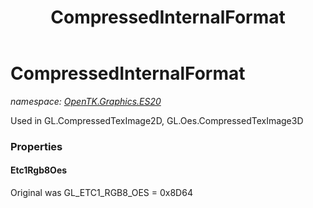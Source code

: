 ﻿---
title: CompressedInternalFormat
---

# CompressedInternalFormat
_namespace: [OpenTK.Graphics.ES20](N-OpenTK.Graphics.ES20.html)_

Used in GL.CompressedTexImage2D, GL.Oes.CompressedTexImage3D



### Properties

#### Etc1Rgb8Oes
Original was GL_ETC1_RGB8_OES = 0x8D64

